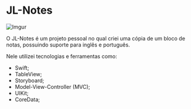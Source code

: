 # JL-Notes

![Imgur](https://i.imgur.com/ftVyFO7.png)

O JL-Notes é um projeto pessoal no qual criei uma cópia de um bloco de notas, possuindo suporte para inglês e português.

Nele utilizei tecnologias e ferramentas como:

- Swift;
- TableView;
- Storyboard;
- Model-View-Controller (MVC);
- UIKit;
- CoreData;